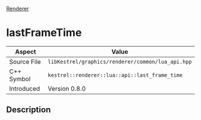 [Renderer](index)
# lastFrameTime
| Aspect | Value |
| --- | --- |
| Source File | `libKestrel/graphics/renderer/common/lua_api.hpp` |
| C++ Symbol | `kestrel::renderer::lua::api::last_frame_time` |
| Introduced | Version 0.8.0 |
## Description

